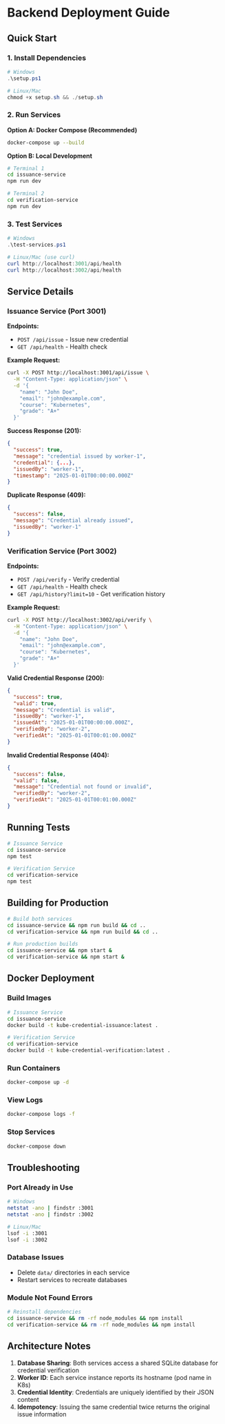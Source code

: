 # Backend Deployment Guide

## Quick Start

### 1. Install Dependencies

```powershell
# Windows
.\setup.ps1

# Linux/Mac
chmod +x setup.sh && ./setup.sh
```

### 2. Run Services

**Option A: Docker Compose (Recommended)**
```bash
docker-compose up --build
```

**Option B: Local Development**
```bash
# Terminal 1
cd issuance-service
npm run dev

# Terminal 2  
cd verification-service
npm run dev
```

### 3. Test Services

```powershell
# Windows
.\test-services.ps1

# Linux/Mac (use curl)
curl http://localhost:3001/api/health
curl http://localhost:3002/api/health
```

## Service Details

### Issuance Service (Port 3001)

**Endpoints:**
- `POST /api/issue` - Issue new credential
- `GET /api/health` - Health check

**Example Request:**
```bash
curl -X POST http://localhost:3001/api/issue \
  -H "Content-Type: application/json" \
  -d '{
    "name": "John Doe",
    "email": "john@example.com",
    "course": "Kubernetes",
    "grade": "A+"
  }'
```

**Success Response (201):**
```json
{
  "success": true,
  "message": "credential issued by worker-1",
  "credential": {...},
  "issuedBy": "worker-1",
  "timestamp": "2025-01-01T00:00:00.000Z"
}
```

**Duplicate Response (409):**
```json
{
  "success": false,
  "message": "Credential already issued",
  "issuedBy": "worker-1"
}
```

### Verification Service (Port 3002)

**Endpoints:**
- `POST /api/verify` - Verify credential
- `GET /api/health` - Health check
- `GET /api/history?limit=10` - Get verification history

**Example Request:**
```bash
curl -X POST http://localhost:3002/api/verify \
  -H "Content-Type: application/json" \
  -d '{
    "name": "John Doe",
    "email": "john@example.com",
    "course": "Kubernetes",
    "grade": "A+"
  }'
```

**Valid Credential Response (200):**
```json
{
  "success": true,
  "valid": true,
  "message": "Credential is valid",
  "issuedBy": "worker-1",
  "issuedAt": "2025-01-01T00:00:00.000Z",
  "verifiedBy": "worker-2",
  "verifiedAt": "2025-01-01T00:01:00.000Z"
}
```

**Invalid Credential Response (404):**
```json
{
  "success": false,
  "valid": false,
  "message": "Credential not found or invalid",
  "verifiedBy": "worker-2",
  "verifiedAt": "2025-01-01T00:01:00.000Z"
}
```

## Running Tests

```bash
# Issuance Service
cd issuance-service
npm test

# Verification Service
cd verification-service
npm test
```

## Building for Production

```bash
# Build both services
cd issuance-service && npm run build && cd ..
cd verification-service && npm run build && cd ..

# Run production builds
cd issuance-service && npm start &
cd verification-service && npm start &
```

## Docker Deployment

### Build Images
```bash
# Issuance Service
cd issuance-service
docker build -t kube-credential-issuance:latest .

# Verification Service
cd verification-service
docker build -t kube-credential-verification:latest .
```

### Run Containers
```bash
docker-compose up -d
```

### View Logs
```bash
docker-compose logs -f
```

### Stop Services
```bash
docker-compose down
```

## Troubleshooting

### Port Already in Use
```bash
# Windows
netstat -ano | findstr :3001
netstat -ano | findstr :3002

# Linux/Mac
lsof -i :3001
lsof -i :3002
```

### Database Issues
- Delete `data/` directories in each service
- Restart services to recreate databases

### Module Not Found Errors
```bash
# Reinstall dependencies
cd issuance-service && rm -rf node_modules && npm install
cd verification-service && rm -rf node_modules && npm install
```

## Architecture Notes

1. **Database Sharing**: Both services access a shared SQLite database for credential verification
2. **Worker ID**: Each service instance reports its hostname (pod name in K8s)
3. **Credential Identity**: Credentials are uniquely identified by their JSON content
4. **Idempotency**: Issuing the same credential twice returns the original issue information
